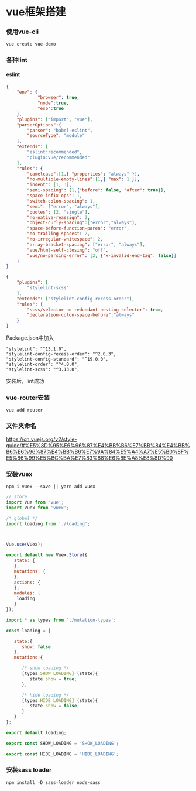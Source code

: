 # vue框架搭建



### 使用vue-cli

```shell
vue create vue-demo
```

### 各种lint

#### eslint

```json
{
    "env": { 
            "browser": true,
            "node":true,
            "es6":true
    },
    "plugins": ["import", "vue"],
    "parserOptions":{
        "parser": "babel-eslint",
        "sourceType": "module"
    },
    "extends": [
        "eslint:recommended",
        "plugin:vue/recommended"
    ],
    "rules": {
        "camelcase":[1,{ "properties": "always" }],
        "no-multiple-empty-lines":[1,{ "max": 1 }],
        "indent": [1, 3],
        "semi-spacing": [1,{"before": false, "after": true}],
        "space-infix-ops": 1,
        "switch-colon-spacing": 1,
        "semi": ["error", "always"],
        "quotes": [2, "single"],
        "no-native-reassign": 2,
        "object-curly-spacing":["error","always"],
        "space-before-function-paren": "error",
        "no-trailing-spaces": 2, 
        "no-irregular-whitespace": 2,
        "array-bracket-spacing": ["error", "always"],
        "vue/html-self-closing": "off",
        "vue/no-parsing-error": [2, {"x-invalid-end-tag": false}]
    }
}
```

```json
{
    "plugins": [
        "stylelint-scss"
    ],
    "extends": ["stylelint-config-recess-order"],
    "rules": {
        "scss/selector-no-redundant-nesting-selector": true,
        "declaration-colon-space-before":"always"
    }
}
```

Package.json中加入

```
"stylelint": "^13.1.0",
"stylelint-config-recess-order": "^2.0.3",
"stylelint-config-standard": "^19.0.0",
"stylelint-order": "^4.0.0",
"stylelint-scss": "^3.13.0",
```

安装后，lint成功



### vue-router安装

```
vue add router
```



### 文件夹命名

https://cn.vuejs.org/v2/style-guide/#%E5%8D%95%E6%96%87%E4%BB%B6%E7%BB%84%E4%BB%B6%E6%96%87%E4%BB%B6%E7%9A%84%E5%A4%A7%E5%B0%8F%E5%86%99%E5%BC%BA%E7%83%88%E6%8E%A8%E8%8D%90



### 安装vuex

```shell
npm i vuex --save || yarn add vuex 
```

```js
// store
import Vue from 'vue';
import Vuex from 'vuex';

/* global */
import loading from './loading';



Vue.use(Vuex);

export default new Vuex.Store({
   state: {
   },
   mutations: {
   },
   actions: {
   },
   modules: {
    loading
   }
});

```

```js
import * as types from './mutation-types';

const loading = {

   state:{
      show: false
   },
   mutations:{

      /* show loading */
      [types.SHOW_LOADING] (state){
         state.show = true;
      },

      /* hide loading */
      [types.HIDE_LOADING] (state){
         state.show = false;
      }
   }
};

export default loading;
```

```js
export const SHOW_LOADING = 'SHOW_LOADING';

export const HIDE_LOADING = 'HIDE_LOADING';
```



### 安装sass loader

```shell
npm install -D sass-loader node-sass
```

